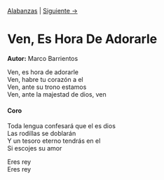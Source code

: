 [Alabanzas](app://obsidian.md/alabanza) | [Siguiente →](dios-de-promesas)
# Ven, Es Hora De Adorarle
**Autor:** Marco Barrientos

Ven, es hora de adorarle  
Ven, habre tu corazón a el  
Ven, ante su trono estamos  
Ven, ante la majestad de dios, ven  

#### Coro  
Toda lengua confesará que el es dios  
Las rodillas se doblarán  
Y un tesoro eterno tendrás en el  
Si escojes su amor  

Eres rey  
Eres rey
